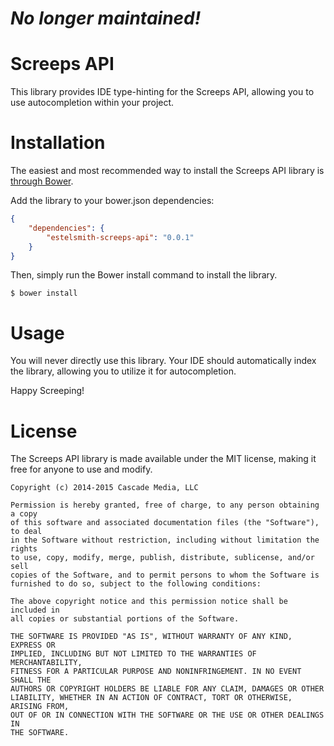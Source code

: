 # *No longer maintained!*

Screeps API
===========

This library provides IDE type-hinting for the Screeps API, allowing you to use autocompletion within your project.

Installation
============

The easiest and most recommended way to install the Screeps API library is [through Bower](http://bower.io/).

Add the library to your bower.json dependencies:
```json
{
    "dependencies": {
        "estelsmith-screeps-api": "0.0.1"
    }
}
```

Then, simply run the Bower install command to install the library.
```
$ bower install
```

Usage
=====

You will never directly use this library. Your IDE should automatically index the library, allowing you to utilize it
for autocompletion.

Happy Screeping!

License
=======
The Screeps API library is made available under the MIT license, making it free for anyone to use and modify.

```
Copyright (c) 2014-2015 Cascade Media, LLC

Permission is hereby granted, free of charge, to any person obtaining a copy
of this software and associated documentation files (the "Software"), to deal
in the Software without restriction, including without limitation the rights
to use, copy, modify, merge, publish, distribute, sublicense, and/or sell
copies of the Software, and to permit persons to whom the Software is
furnished to do so, subject to the following conditions:

The above copyright notice and this permission notice shall be included in
all copies or substantial portions of the Software.

THE SOFTWARE IS PROVIDED "AS IS", WITHOUT WARRANTY OF ANY KIND, EXPRESS OR
IMPLIED, INCLUDING BUT NOT LIMITED TO THE WARRANTIES OF MERCHANTABILITY,
FITNESS FOR A PARTICULAR PURPOSE AND NONINFRINGEMENT. IN NO EVENT SHALL THE
AUTHORS OR COPYRIGHT HOLDERS BE LIABLE FOR ANY CLAIM, DAMAGES OR OTHER
LIABILITY, WHETHER IN AN ACTION OF CONTRACT, TORT OR OTHERWISE, ARISING FROM,
OUT OF OR IN CONNECTION WITH THE SOFTWARE OR THE USE OR OTHER DEALINGS IN
THE SOFTWARE.
```
